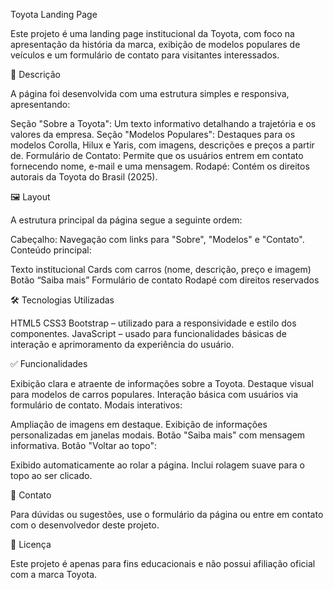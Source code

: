 Toyota Landing Page

Este projeto é uma landing page institucional da Toyota, com foco na apresentação da história da marca, exibição de modelos populares de veículos e um formulário de contato para visitantes interessados.

 📄 Descrição

A página foi desenvolvida com uma estrutura simples e responsiva, apresentando:

 Seção "Sobre a Toyota": Um texto informativo detalhando a trajetória e os valores da empresa.
 Seção "Modelos Populares": Destaques para os modelos Corolla, Hilux e Yaris, com imagens, descrições e preços a partir de.
 Formulário de Contato: Permite que os usuários entrem em contato fornecendo nome, e-mail e uma mensagem.
 Rodapé: Contém os direitos autorais da Toyota do Brasil (2025).

 🖼️ Layout

A estrutura principal da página segue a seguinte ordem:

 Cabeçalho: Navegação com links para "Sobre", "Modelos" e "Contato".
 Conteúdo principal:

   Texto institucional
   Cards com carros (nome, descrição, preço e imagem)
   Botão “Saiba mais”
 Formulário de contato
 Rodapé com direitos reservados

 🛠️ Tecnologias Utilizadas

 HTML5
 CSS3
 Bootstrap – utilizado para a responsividade e estilo dos componentes.
 JavaScript – usado para funcionalidades básicas de interação e aprimoramento da experiência do usuário.

 ✅ Funcionalidades

 Exibição clara e atraente de informações sobre a Toyota.
 Destaque visual para modelos de carros populares.
 Interação básica com usuários via formulário de contato.
 Modais interativos:

   Ampliação de imagens em destaque.
   Exibição de informações personalizadas em janelas modais.
 Botão "Saiba mais" com mensagem informativa.
 Botão "Voltar ao topo":

   Exibido automaticamente ao rolar a página.
   Inclui rolagem suave para o topo ao ser clicado.

 📧 Contato

Para dúvidas ou sugestões, use o formulário da página ou entre em contato com o desenvolvedor deste projeto.

 📜 Licença

Este projeto é apenas para fins educacionais e não possui afiliação oficial com a marca Toyota.












